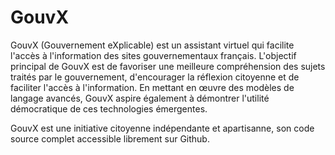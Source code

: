 # GouvX

GouvX (Gouvernement eXplicable) est un assistant virtuel qui facilite l'accès à l'information des sites gouvernementaux français.
L'objectif principal de GouvX est de favoriser une meilleure compréhension des sujets traités par le gouvernement, d'encourager la réflexion citoyenne et de faciliter l'accès à l'information. En mettant en œuvre des modèles de langage avancés, GouvX aspire également à démontrer l'utilité démocratique de ces technologies émergentes.  

GouvX est une initiative citoyenne indépendante et apartisanne, son code source complet accessible librement sur Github.  
